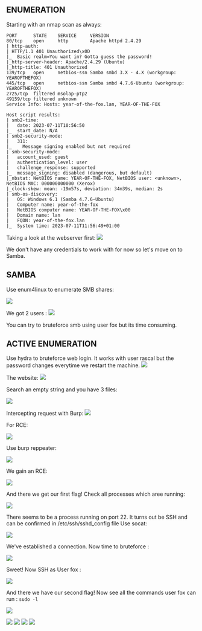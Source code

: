 ## ENUMERATION
Starting with an nmap scan as always:
```
PORT      STATE    SERVICE     VERSION
80/tcp    open     http        Apache httpd 2.4.29
| http-auth: 
| HTTP/1.1 401 Unauthorized\x0D
|_  Basic realm=You want in? Gotta guess the password!
|_http-server-header: Apache/2.4.29 (Ubuntu)
|_http-title: 401 Unauthorized
139/tcp   open     netbios-ssn Samba smbd 3.X - 4.X (workgroup: YEAROFTHEFOX)
445/tcp   open     netbios-ssn Samba smbd 4.7.6-Ubuntu (workgroup: YEAROFTHEFOX)
2725/tcp  filtered msolap-ptp2
49159/tcp filtered unknown
Service Info: Hosts: year-of-the-fox.lan, YEAR-OF-THE-FOX

Host script results:
| smb2-time: 
|   date: 2023-07-11T10:56:50
|_  start_date: N/A
| smb2-security-mode: 
|   311: 
|_    Message signing enabled but not required
| smb-security-mode: 
|   account_used: guest
|   authentication_level: user
|   challenge_response: supported
|_  message_signing: disabled (dangerous, but default)
|_nbstat: NetBIOS name: YEAR-OF-THE-FOX, NetBIOS user: <unknown>, NetBIOS MAC: 000000000000 (Xerox)
|_clock-skew: mean: -19m57s, deviation: 34m39s, median: 2s
| smb-os-discovery: 
|   OS: Windows 6.1 (Samba 4.7.6-Ubuntu)
|   Computer name: year-of-the-fox
|   NetBIOS computer name: YEAR-OF-THE-FOX\x00
|   Domain name: lan
|   FQDN: year-of-the-fox.lan
|_  System time: 2023-07-11T11:56:49+01:00
```
Taking a look at the webserver first:
![](https://github.com/ishXD/CTF-writeups/blob/main/Year%20of%20the%20fox/images/Screenshot%202023-07-10%20194100.png)

We don't have any credentials to work with for now so let's move on to Samba.

## SAMBA
Use enum4linux to enumerate SMB shares:

![](https://github.com/ishXD/CTF-writeups/blob/main/Year%20of%20the%20fox/images/Screenshot%202023-07-10%20193807.png)

We got 2 users :
![](https://github.com/ishXD/CTF-writeups/blob/main/Year%20of%20the%20fox/images/Screenshot%202023-07-10%20193917.png)

You can try to bruteforce smb using user fox but its time consuming.
## ACTIVE ENUMERATION
Use hydra to bruteforce web login. It works with user rascal but the password changes everytime we restart the machine.
![](https://github.com/ishXD/CTF-writeups/blob/main/Year%20of%20the%20fox/images/Screenshot%202023-07-10%20194218.png)

The website:
![](https://github.com/ishXD/CTF-writeups/blob/main/Year%20of%20the%20fox/images/Screenshot%202023-07-10%20160130.png)

Search an empty string and you have 3 files:

![](https://github.com/ishXD/CTF-writeups/blob/main/Year%20of%20the%20fox/images/Screenshot%202023-07-10%20160520.png)

Intercepting request with Burp:
![](https://github.com/ishXD/CTF-writeups/blob/main/Year%20of%20the%20fox/images/Screenshot%202023-07-10%20163302.png)

For RCE:

![](https://github.com/ishXD/CTF-writeups/blob/main/Year%20of%20the%20fox/images/Screenshot%202023-07-10%20194847.png)

Use burp reppeater:

![](https://github.com/ishXD/CTF-writeups/blob/main/Year%20of%20the%20fox/images/Screenshot%202023-07-10%20194710.png)

We gain an RCE:

![](https://github.com/ishXD/CTF-writeups/blob/main/Year%20of%20the%20fox/images/Screenshot%202023-07-10%20195039.png)

And there we get our first flag!
Check all processes which aree running:

![](https://github.com/ishXD/CTF-writeups/blob/main/Year%20of%20the%20fox/images/Screenshot%202023-07-10%20195224.png)

There seems to be a process running on port 22. It turns out be SSH and can be confirmed in /etc/ssh/sshd_config file 
Use socat:

![](https://github.com/ishXD/CTF-writeups/blob/main/Year%20of%20the%20fox/images/Screenshot%202023-07-10%20195606.png)

We've established a connection. Now time to bruteforce :

![](https://github.com/ishXD/CTF-writeups/blob/main/Year%20of%20the%20fox/images/Screenshot%202023-07-10%20195736.png)

Sweet! Now SSH as User fox :

![](https://github.com/ishXD/CTF-writeups/blob/main/Year%20of%20the%20fox/images/Screenshot%202023-07-10%20195918.png)

And there we have our second flag!
Now see all the commands user fox can run : `sudo -l`

![](https://github.com/ishXD/CTF-writeups/blob/main/Year%20of%20the%20fox/images/Screenshot%202023-07-11%20165345.png)

![](https://github.com/ishXD/CTF-writeups/blob/main/Year%20of%20the%20fox/images/Screenshot%202023-07-11%20165659.png)
![](https://github.com/ishXD/CTF-writeups/blob/main/Year%20of%20the%20fox/images/Screenshot%202023-07-11%20165746.png)
![](https://github.com/ishXD/CTF-writeups/blob/main/Year%20of%20the%20fox/images/Screenshot%202023-07-11%20170230.png)
![](https://github.com/ishXD/CTF-writeups/blob/main/Year%20of%20the%20fox/images/Screenshot%202023-07-11%20170314.png)
